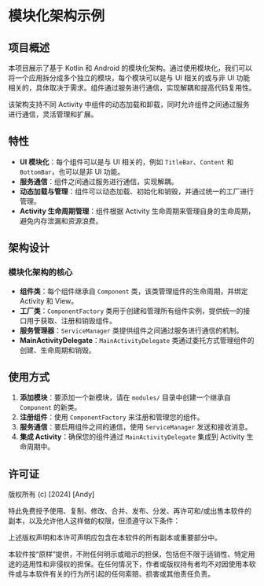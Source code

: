 # 模块化架构示例

## 项目概述

本项目展示了基于 Kotlin 和 Android 的模块化架构。通过使用模块化，我们可以将一个应用拆分成多个独立的模块，每个模块可以是与 UI 相关的或与非 UI 功能相关的，具体取决于需求。组件通过服务进行通信，实现解耦和提高代码复用性。

该架构支持不同 Activity 中组件的动态加载和卸载，同时允许组件之间通过服务进行通信，灵活管理和扩展。

## 特性

- **UI 模块化**：每个组件可以是与 UI 相关的，例如 `TitleBar`、`Content` 和 `BottomBar`，也可以是非 UI 功能。
- **服务通信**：组件之间通过服务进行通信，实现解耦。
- **动态加载与管理**：组件可以动态加载、初始化和销毁，并通过统一的工厂进行管理。
- **Activity 生命周期管理**：组件根据 Activity 生命周期来管理自身的生命周期，避免内存泄漏和资源浪费。

## 架构设计

### 模块化架构的核心

- **组件类**：每个组件继承自 `Component` 类，该类管理组件的生命周期，并绑定 Activity 和 View。
- **工厂类**：`ComponentFactory` 类用于创建和管理所有组件实例，提供统一的接口用于获取、注册和销毁组件。
- **服务管理器**：`ServiceManager` 类提供组件之间通过服务进行通信的机制。
- **MainActivityDelegate**：`MainActivityDelegate` 类通过委托方式管理组件的创建、生命周期和销毁。

## 使用方式

1. **添加模块**：要添加一个新模块，请在 `modules/` 目录中创建一个继承自 `Component` 的新类。
2. **注册组件**：使用 `ComponentFactory` 来注册和管理您的组件。
3. **服务通信**：要启用组件之间的通信，使用 `ServiceManager` 发送和接收消息。
4. **集成 Activity**：确保您的组件通过 `MainActivityDelegate` 集成到 Activity 生命周期中。

## 许可证

版权所有 (c) [2024] [Andy]

特此免费授予使用、复制、修改、合并、发布、分发、再许可和/或出售本软件的副本，以及允许他人这样做的权限，但须遵守以下条件：

上述版权声明和本许可声明应包含在本软件的所有副本或重要部分中。

本软件按“原样”提供，不附任何明示或暗示的担保，包括但不限于适销性、特定用途的适用性和非侵权的担保。在任何情况下，作者或版权持有者均不对因使用本软件或与本软件有关的行为所引起的任何索赔、损害或其他责任负责。
